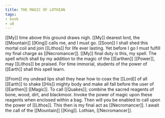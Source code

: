 ```yaml
---
title: THE MAGIC OF LOTHIAN
tags:
- book
- u8
---
```


  
[[My]] time above this ground draws nigh. [[My]] dearest lord, the [[Mountain]] [[King]] calls me, and I must go. [[Soon]] I shall shed this mortal coil and join [[Lithos]] for life ever lasting. Yet before I go I must fulfill my final charge as [[Necromancer]]. [[My]] final duty is this, my spell. The spell which shall by my addition to the magic of the [[Earthen]] [[Power]], may [[Lithos]] be praised. For time immorial, students of the power of [[Earth]] shall this spell learn.  
  
[[From]] my undead lips shall they hear how to coax the [[Lord]] of all [[Earth]] to shake [[His]] mighty body and make all fall before the user of [[Earthen]] [[Magic]]. To call [[Quakes]]; combine the sacred reagents of bone, wood, dirt, and blackmoor. Invoke the power of magic upon these reagents when enclosed within a bag. Then will you be enabled to call upon the power of [[Lithos]]. This then is my final act as [[Necromancer]]. I await the call of the [[Mountain]] [[King]]. Lothian, [[Necromancer]].  